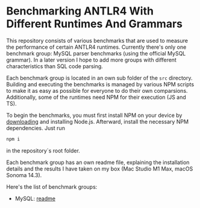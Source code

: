 # Benchmarking ANTLR4 With Different Runtimes And Grammars

This repository consists of various benchmarks that are used to measure the performance of certain ANTLR4 runtimes. Currently there's only one benchmark group: MySQL parser benchmarks (using the official MySQL grammar). In a later version I hope to add more groups with different characteristics than SQL code parsing.

Each benchmark group is located in an own sub folder of the `src` directory. Building and executing the benchmarks is managed by various NPM scripts to make it as easy as possible for everyone to do their own comparsions. Additionally, some of the runtimes need NPM for their execution (JS and TS).

To begin the benchmarks, you must first install NPM on your device by [downloading](https://nodejs.org/en)  and installing Node.js. Afterward, install the necessary NPM dependencies. Just run

```bash
npm i
```

in the repository`s root folder. 

Each benchmark group has an own readme file, explaining the installation details and the results I have taken on my box (Mac Studio M1 Max, macOS Sonoma 14.3).

Here's the list of benchmark groups:

- MySQL: [readme](src/MySQL/readme.md)

